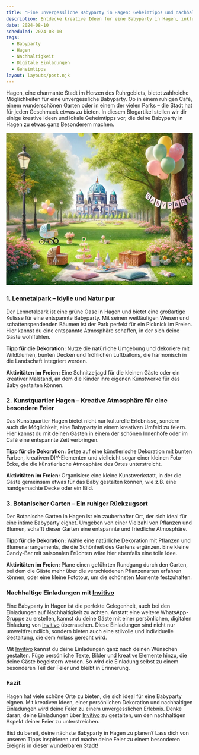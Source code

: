 ```yaml
---
title: "Eine unvergessliche Babyparty in Hagen: Geheimtipps und nachhaltige Einladungen"
description: Entdecke kreative Ideen für eine Babyparty in Hagen, inklusive lokaler Geheimtipps und Tipps für nachhaltige digitale Einladungen, die deiner Feier eine persönliche Note verleihen.
date: 2024-08-10
scheduled: 2024-08-10
tags:
  - Babyparty
  - Hagen
  - Nachhaltigkeit
  - Digitale Einladungen
  - Geheimtipps
layout: layouts/post.njk
---
```


Hagen, eine charmante Stadt im Herzen des Ruhrgebiets, bietet zahlreiche Möglichkeiten für eine unvergessliche Babyparty. Ob in einem ruhigen Café, einem wunderschönen Garten oder in einem der vielen Parks – die Stadt hat für jeden Geschmack etwas zu bieten. In diesem Blogartikel stellen wir dir einige kreative Ideen und lokale Geheimtipps vor, die deine Babyparty in Hagen zu etwas ganz Besonderem machen.

![Babyparty im Park](/img/picnic-park.webp)

### 1. **Lennetalpark – Idylle und Natur pur**

Der Lennetalpark ist eine grüne Oase in Hagen und bietet eine großartige Kulisse für eine entspannte Babyparty. Mit seinen weitläufigen Wiesen und schattenspendenden Bäumen ist der Park perfekt für ein Picknick im Freien. Hier kannst du eine entspannte Atmosphäre schaffen, in der sich deine Gäste wohlfühlen.

**Tipp für die Dekoration:** Nutze die natürliche Umgebung und dekoriere mit Wildblumen, bunten Decken und fröhlichen Luftballons, die harmonisch in die Landschaft integriert werden.

**Aktivitäten im Freien:** Eine Schnitzeljagd für die kleinen Gäste oder ein kreativer Malstand, an dem die Kinder ihre eigenen Kunstwerke für das Baby gestalten können.

### 2. **Kunstquartier Hagen – Kreative Atmosphäre für eine besondere Feier**

Das Kunstquartier Hagen bietet nicht nur kulturelle Erlebnisse, sondern auch die Möglichkeit, eine Babyparty in einem kreativen Umfeld zu feiern. Hier kannst du mit deinen Gästen in einem der schönen Innenhöfe oder im Café eine entspannte Zeit verbringen.

**Tipp für die Dekoration:** Setze auf eine künstlerische Dekoration mit bunten Farben, kreativen DIY-Elementen und vielleicht sogar einer kleinen Foto-Ecke, die die künstlerische Atmosphäre des Ortes unterstreicht.

**Aktivitäten im Freien:** Organisiere eine kleine Kunstwerkstatt, in der die Gäste gemeinsam etwas für das Baby gestalten können, wie z.B. eine handgemachte Decke oder ein Bild.

### 3. **Botanischer Garten – Ein ruhiger Rückzugsort**

Der Botanische Garten in Hagen ist ein zauberhafter Ort, der sich ideal für eine intime Babyparty eignet. Umgeben von einer Vielzahl von Pflanzen und Blumen, schafft dieser Garten eine entspannte und friedliche Atmosphäre.

**Tipp für die Dekoration:** Wähle eine natürliche Dekoration mit Pflanzen und Blumenarrangements, die die Schönheit des Gartens ergänzen. Eine kleine Candy-Bar mit saisonalen Früchten wäre hier ebenfalls eine tolle Idee.

**Aktivitäten im Freien:** Plane einen geführten Rundgang durch den Garten, bei dem die Gäste mehr über die verschiedenen Pflanzenarten erfahren können, oder eine kleine Fototour, um die schönsten Momente festzuhalten.

### **Nachhaltige Einladungen mit [Invitivo](https://invitivo.com/create)**

Eine Babyparty in Hagen ist die perfekte Gelegenheit, auch bei den Einladungen auf Nachhaltigkeit zu achten. Anstatt eine weitere WhatsApp-Gruppe zu erstellen, kannst du deine Gäste mit einer persönlichen, digitalen Einladung von [Invitivo](https://invitivo.com) überraschen. Diese Einladungen sind nicht nur umweltfreundlich, sondern bieten auch eine stilvolle und individuelle Gestaltung, die dem Anlass gerecht wird.

Mit [Invitivo](https://invitivo.com) kannst du deine Einladungen ganz nach deinen Wünschen gestalten. Füge persönliche Texte, Bilder und kreative Elemente hinzu, die deine Gäste begeistern werden. So wird die Einladung selbst zu einem besonderen Teil der Feier und bleibt in Erinnerung.

### **Fazit**

Hagen hat viele schöne Orte zu bieten, die sich ideal für eine Babyparty eignen. Mit kreativen Ideen, einer persönlichen Dekoration und nachhaltigen Einladungen wird deine Feier zu einem unvergesslichen Erlebnis. Denke daran, deine Einladungen über [Invitivo](https://invitivo.com) zu gestalten, um den nachhaltigen Aspekt deiner Feier zu unterstreichen.

Bist du bereit, deine nächste Babyparty in Hagen zu planen? Lass dich von unseren Tipps inspirieren und mache deine Feier zu einem besonderen Ereignis in dieser wunderbaren Stadt!

